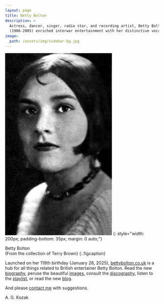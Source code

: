```yaml
---
layout: page
title: Betty Bolton
description: >
  Actress, dancer, singer, radio star, and recording artist, Betty Bolton
  (1906-2005) enriched interwar entertainment with her distinctive vocals.
image:
  path: /assets/img/sidebar-bg.jpg
---
```


![Betty Bolton](assets/img/images/Betty-Bolton-1936.jpg)
{: style="width: 200px; padding-bottom: 35px; margin: 0 auto;"}

Betty Bolton  
(From the collection of Terry Brown)
{:.figcaption}

Launched on her 119th birthday (January 26, 2025), [bettybolton.co.uk](/) is a hub for all things related to British entertainer Betty Bolton. Read the new [biography](/biography/), peruse the beautiful [images](/images/), consult the [discography](/discography/), listen to the [playlist](/playlist/), or read the new [blog](/blog).

And please [contact me](/contact/) with suggestions.

A. G. Kozak
